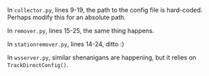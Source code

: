 In `collector.py`, lines 9-19, the path to the config file is hard-coded. Perhaps modify this for an absolute path.

In `remover.py`, lines 15-25, the same thing happens.

In `stationremover.py`, lines 14-24, ditto :)

In `wsserver.py`, similar shenanigans are happening, but it relies on `TrackDirectConfig()`.